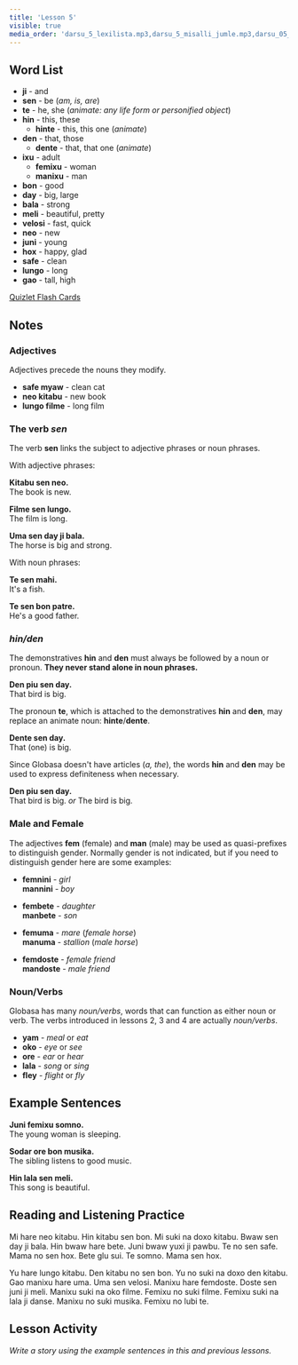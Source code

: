 ```yaml
---
title: 'Lesson 5'
visible: true
media_order: 'darsu_5_lexilista.mp3,darsu_5_misalli_jumle.mp3,darsu_05_doxoli_abyasa.mp3'
---
```


## Word List

* **ji** - and
* **sen** - be (_am, is, are_)
* **te** - he, she (_animate: any life form or personified object_)
* **hin** - this, these
  * **hinte** - this, this one (_animate_)
* **den** - that, those
  * **dente** - that, that one (_animate_)
* **ixu** - adult
  * **femixu** - woman
  * **manixu** - man
* **bon** - good
* **day** - big, large
* **bala** - strong
* **meli** - beautiful, pretty
* **velosi** - fast, quick
* **neo** - new
* **juni** - young
* **hox** - happy, glad
* **safe** - clean
* **lungo** - long 
* **gao** - tall, high

[Quizlet Flash Cards](https://quizlet.com/556030832/globasa-101-lesson-5-flash-cards/)

## Notes

### Adjectives

Adjectives precede the nouns they modify.

* **safe myaw** - clean cat
* **neo kitabu** - new book
* **lungo filme** - long film

### The verb _sen_

The verb **sen** links the subject to adjective phrases or noun phrases.

With adjective phrases: 

**Kitabu sen neo.**  
The book is new.

**Filme sen lungo.**   
The film is long.

**Uma sen day ji bala.**  
The horse is big and strong.

With noun phrases:

**Te sen mahi.**  
It's a fish.

**Te sen bon patre.**  
He's a good father. 

### _hin/den_

The demonstratives **hin** and **den** must always be followed by a noun or pronoun. **They never stand alone in noun phrases.** 

**Den piu sen day.**  
That bird is big.

The pronoun **te**, which is attached to the demonstratives **hin** and **den**, may replace an animate noun: **hinte**/**dente**.

**Dente sen day.**  
That (one) is big. 

Since Globasa doesn't have articles (_a, the_), the words **hin** and **den** may be used to express definiteness when necessary. 

**Den piu sen day.**  
That bird is big. _or_ The bird is big. 
 
### Male and Female

The adjectives **fem** (female) and **man** (male) may be used as quasi-prefixes to distinguish gender. Normally gender is not indicated, but if you need to distinguish gender here are some examples:

* **femnini** - _girl_  
**mannini** - _boy_

* **fembete** - _daughter_  
**manbete** - _son_

* **femuma** - _mare_ (_female horse_)  
**manuma** - _stallion_ (_male horse_)

* **femdoste** - _female friend_  
**mandoste** - _male friend_ 

### Noun/Verbs

Globasa has many _noun/verbs_, words that can function as either noun or verb. The verbs introduced in lessons 2, 3 and 4 are actually _noun/verbs_. 

* **yam** - _meal_ or _eat_
* **oko** - _eye_ or _see_
* **ore** - _ear_ or _hear_
* **lala** - _song_ or _sing_
* **fley** - _flight_ or _fly_

## Example Sentences

**Juni femixu somno.**  
The young woman is sleeping.

**Sodar ore bon musika.**  
The sibling listens to good music.

**Hin lala sen meli.**  
This song is beautiful.

## Reading and Listening Practice

Mi hare neo kitabu. Hin kitabu sen bon. Mi suki na doxo kitabu. Bwaw sen day ji bala. Hin bwaw hare bete. Juni bwaw yuxi ji pawbu. Te no sen safe. Mama no sen hox. Bete glu sui. Te somno. Mama sen hox. 

Yu hare lungo kitabu. Den kitabu no sen bon. Yu no suki na doxo den kitabu. Gao manixu hare uma. Uma sen velosi. Manixu hare femdoste. Doste sen juni ji meli. Manixu suki na oko filme. Femixu no suki filme. Femixu suki na lala ji danse. Manixu no suki musika. Femixu no lubi te.

## Lesson Activity

_Write a story using the example sentences in this and previous lessons._
